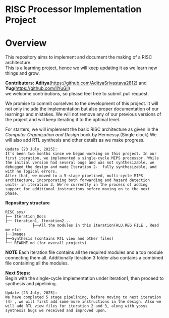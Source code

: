 # RISC Processor Implementation Project

# Overview

This repository aims to implement and document the making of a RISC architecture.  
This is a learning project, hence we will keep updating it as we learn new things and grow.

**Contributors:** **Aditya**(https://github.com/AdityaSrivastava2812) and  **Yug**(https://github.com/llYuGll)  
we welcome contributions, so please feel free to submit pull request.

We promise to commit ourselves to the development of this project. It will not only include the implementation but also proper documentation of our learnings and mistakes. We will not remove any of our previous versions of the project and will keep iterating it to the optimal level.

For starters, we will implement the basic RISC architecture as given in the *Computer Organization and Design* book by Hennessy.(Single clock) 
We will also add RTL synthesis and other details as we make progress.
```
Update [23 July, 2025]:
It’s been two months since we began working on this project. In our first iteration, we implemented a single-cycle MIPS processor. While the initial version had several bugs and was not synthesizable, we debugged the design and made Iteration 2-  fully synthesizable, and with no logical errors.
After that, we moved to a 5-stage pipelined, multi-cycle MIPS architecture, incorporating both forwarding and hazard detection units- in iteration 3. We’re currently in the process of adding support for additional instructions before moving on to the next phase.
```

**Repository structure**
```
RISC_sys/
├── Iteration_Docs
├── Iteration1, Iteration2...
            ├──All the modules in this iteration(ALU,REG FILE , Read me etc) 
├──Images
├──Synthesis (contains RTL view and other files)
└── README.md (for overall projects) 
```
**NOTE**
Each Iteration file contains all the required modules and a top module connecting them all. Additionally Iteration 3 folder also contains a combined file containing all the modules. 

**Next Steps:**  
Begin with the single-cycle implementation under iteration1, then proceed to synthesis and pipelining.
```
Update [23 July, 2025]:
We have completed 5 stage pipelining, before moving to next iteration (4) , we will first add some more instructions in the design. Also we will add RTL view files for iteration 2 and 3, along with yosys synthesis bugs we received and improved upon.
```

